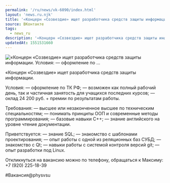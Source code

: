 ```yaml
---
permalink: '/ru/news/vk-6090/index.html'
layout: 'news.ru.njk'
title: '«Концерн «Созвездие» ищет разработчика средств защиты информации.    Условия:  — оформление по …'
source: ВКонтакте
tags:
  - news_ru
description: '«Концерн «Созвездие» ищет разработчика средств защиты информации.    Условия:  — оформление по …'
updatedAt: 1551531660
---
```

![«Концерн «Созвездие» ищет разработчика средств защиты информации.    Условия:  — оформление по …](https://sun9-50.userapi.com/impf/c845321/v845321931/1b7009/xBExb_O0Qoo.jpg?size=1280x853&quality=96&sign=7e3390221fa9bfb17a29669ef3b7f802&c_uniq_tag=lmVk15xQ-GjGKZwIiCY_5OUTCAdX_-5NGr2sM53aC3s&type=album)

«Концерн «Созвездие» ищет разработчика средств защиты информации.

Условия:
— оформление по ТК РФ;
— возможен как полный рабочий день, так и частичная занятость для учащихся последних курсов;
— оклад 24 200 руб. + премии по результатам работы.

Требования:
— высшее или незаконченное высшее по техническим специальностям;
— понимать принципы ООП и современные методы программирования;
— базовые навыки С++;
— знание английского на уровне чтение документации.

Приветствуется:
— знание SQL;
— знакомство с шаблонами проектирования;
— опыт работы с одной из реляционных баз СУБД;
— знакомство с Qt;
— навыки работы с системой контроля версий git;
— опыт разработки под Linux.

Откликнуться на вакансию можно по телефону, обращаться к Максиму: +7 (920) 225-18-39

#Вакансия@physvsu
